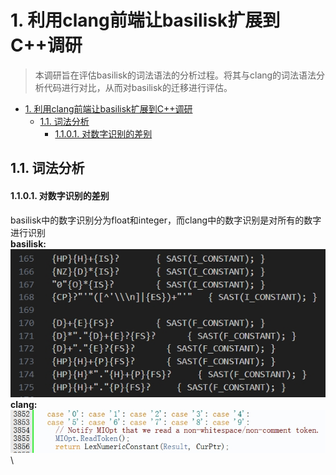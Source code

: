 # 1. 利用clang前端让basilisk扩展到C++调研

>本调研旨在评估basilisk的词法语法的分析过程。将其与clang的词法语法分析代码进行对比，从而对basilisk的迁移进行评估。

- [1. 利用clang前端让basilisk扩展到C++调研](#1-利用clang前端让basilisk扩展到c调研)
  - [1.1. 词法分析](#11-词法分析)
      - [1.1.0.1. 对数字识别的差别](#1101-对数字识别的差别)


## 1.1. 词法分析

#### 1.1.0.1. 对数字识别的差别

basilisk中的数字识别分为float和integer，而clang中的数字识别是对所有的数字进行识别\
**basilisk:**\
![basilisk](picture/number_basilisk.png)\
**clang:**\
![clang](picture/number_clang.png)\

<!-- Gitalk 评论 start -->
<link rel="stylesheet" href="https://unpkg.com/gitalk/dist/gitalk.css">
<script src="https://unpkg.com/gitalk@latest/dist/gitalk.min.js"></script> 
<div id="gitalk-container"></div>     
<script type="text/javascript">
    var gitalk = new Gitalk({
        clientID: `Ov23lihfIHMzkOPtIzWI`,
        clientSecret: `a7478f71d01fa9bd0bb585ebbd31e3d085ddbecb`,
        repo: `basilisk_and_clang`,
        owner: 'YueqiangHe',
        admin: ['YueqiangHe'], 
        id: location.pathname, 
        distractionFreeMode: false  
    });
    gitalk.render('gitalk-container');
</script> 
<!-- Gitalk end -->

